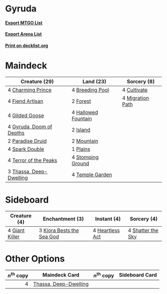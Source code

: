 # Gyruda

#### [Export MTGO List](../collection/Gyruda/Gyruda.txt)
#### [Export Arena List](../collection/Gyruda/Gyruda_arena.txt)
#### [Print on decklist.org](http://decklist.org/?deckmain=4%09Breeding%20Pool%0A4%09Charming%20Prince%0A4%09Cultivate%0A4%09Fiend%20Artisan%0A2%09Forest%0A4%09Gilded%20Goose%0A4%09Gyruda,%20Doom%20of%20Depths%0A4%09Hallowed%20Fountain%0A2%09Island%0A4%09Migration%20Path%0A2%09Mountain%0A2%09Paradise%20Druid%0A1%09Plains%0A4%09Spark%20Double%0A4%09Stomping%20Ground%0A4%09Temple%20Garden%0A4%09Terror%20of%20the%20Peaks%0A3%09Thassa,%20Deep-Dwelling&deckside=4%09Giant%20Killer%0A4%09Heartless%20Act%0A3%09Kiora%20Bests%20the%20Sea%20God%0A4%09Shatter%20the%20Sky)
# Maindeck

|                                           Creature (29)                                           |                                          Land (23)                                          |                                        Sorcery (8)                                        |
|---------------------------------------------------------------------------------------------------|---------------------------------------------------------------------------------------------|-------------------------------------------------------------------------------------------|
|4 [Charming Prince](http://gatherer.wizards.com/Pages/Card/Details.aspx?multiverseid=472970)       |4 [Breeding Pool](http://gatherer.wizards.com/Pages/Card/Details.aspx?multiverseid=97088)    |4 [Cultivate](http://gatherer.wizards.com/Pages/Card/Details.aspx?multiverseid=442154)     |
|4 [Fiend Artisan](http://gatherer.wizards.com/Pages/Card/Details.aspx?multiverseid=479740)         |2 [Forest](http://gatherer.wizards.com/Pages/Card/Details.aspx?multiverseid=439860)          |4 [Migration Path](http://gatherer.wizards.com/Pages/Card/Details.aspx?multiverseid=479684)|
|4 [Gilded Goose](http://gatherer.wizards.com/Pages/Card/Details.aspx?multiverseid=473122)          |4 [Hallowed Fountain](http://gatherer.wizards.com/Pages/Card/Details.aspx?multiverseid=97071)|                                                                                           |
|4 [Gyruda, Doom of Depths](http://gatherer.wizards.com/Pages/Card/Details.aspx?multiverseid=479741)|2 [Island](http://gatherer.wizards.com/Pages/Card/Details.aspx?multiverseid=439857)          |                                                                                           |
|2 [Paradise Druid](http://gatherer.wizards.com/Pages/Card/Details.aspx?multiverseid=461098)        |2 [Mountain](http://gatherer.wizards.com/Pages/Card/Details.aspx?multiverseid=439859)        |                                                                                           |
|4 [Spark Double](http://gatherer.wizards.com/Pages/Card/Details.aspx?multiverseid=460995)          |1 [Plains](http://gatherer.wizards.com/Pages/Card/Details.aspx?multiverseid=439856)          |                                                                                           |
|4 [Terror of the Peaks](http://gatherer.wizards.com/Pages/Card/Details.aspx?multiverseid=485487)   |4 [Stomping Ground](http://gatherer.wizards.com/Pages/Card/Details.aspx?multiverseid=405110) |                                                                                           |
|3 [Thassa, Deep-Dwelling](http://gatherer.wizards.com/Pages/Card/Details.aspx?multiverseid=476322) |4 [Temple Garden](http://gatherer.wizards.com/Pages/Card/Details.aspx?multiverseid=405112)   |                                                                                           |


# Sideboard

|                                      Creature (4)                                       |                                          Enchantment (3)                                           |                                       Instant (4)                                        |                                        Sorcery (4)                                         |
|-----------------------------------------------------------------------------------------|----------------------------------------------------------------------------------------------------|------------------------------------------------------------------------------------------|--------------------------------------------------------------------------------------------|
|4 [Giant Killer](http://gatherer.wizards.com/Pages/Card/Details.aspx?multiverseid=472976)|3 [Kiora Bests the Sea God](http://gatherer.wizards.com/Pages/Card/Details.aspx?multiverseid=476303)|4 [Heartless Act](http://gatherer.wizards.com/Pages/Card/Details.aspx?multiverseid=479611)|4 [Shatter the Sky](http://gatherer.wizards.com/Pages/Card/Details.aspx?multiverseid=476288)|


# Other Options

|*n*<sup>th</sup> copy|                                         Maindeck Card                                          |*n*<sup>th</sup> copy|Sideboard Card|
|--------------------:|------------------------------------------------------------------------------------------------|---------------------|--------------|
|                    4|[Thassa, Deep-Dwelling](http://gatherer.wizards.com/Pages/Card/Details.aspx?multiverseid=476322)|                     |              |

